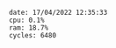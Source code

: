 

                date: 17/04/2022 12:35:33
                cpu: 0.1%
                ram: 18.7%
                cycles: 6480

                         